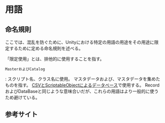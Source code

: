 # 用語

## 命名規則

ここでは、混乱を防ぐために、Unityにおける特定の用語の用途をその用途に限定するために定める命名規則を述べる。

「限定使用」とは、排他的に使用することを指す。

`MasterおよびCatalog`

:   スクリプト名、クラス名に使用。
    マスタデータおよび、マスタデータを集めたものを指す。
    [CSVとScriptableObjectによるデータベース](./csv_so_database.md)で使用する。
    RecordおよびDataBaseと同じような意味合いだが、これらの用語はより一般的に使うため避けている。


## 参考サイト

